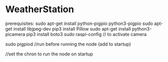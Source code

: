 # WeatherStation

prerequisites:
sudo apt-get install python-pigpio python3-pigpio
sudo apt-get install libjpeg-dev
pip3 install Pillow
sudo apt-get install python3-picamera
pip3 install boto3
sudo raspi-config // to activate camera


sudo pigpiod //run before running the node (add to startup)

//set the chron to run the node on startup
